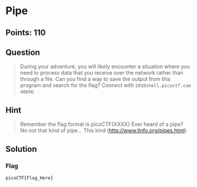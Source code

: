 # Pipe

## Points: 110

## Question 
  > During your adventure, you will likely encounter a situation where you need to process data that you receive over the network rather than through a file. Can you find a way to save the output from this program and search for the flag? Connect with `2018shell.picoctf.com 48696`.
## Hint
  > Remember the flag format is picoCTF{XXXX}
  > Ever heard of a pipe? No not that kind of pipe... This kind (http://www.linfo.org/pipes.html)

## Solution
 
### Flag
`picoCTF{Flag_Here}`
